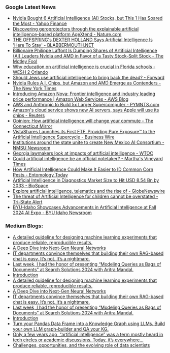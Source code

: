 ### Google Latest News
<!-- GOOGLE-NEWS-CONTENT:START -->

- [Nvidia Bought 6 Artificial Intelligence (AI) Stocks, but This 1 Has Soared the Most - Yahoo Finance](https://news.google.com/rss/articles/CBMijgFBVV95cUxNajdXZW9pYmFCbnlRX0JjR0l5dHVQLXItOWNCWWltVW0xQW80bVlrY2NydUxDTmpCeGd6emNCbnY0S1k5TDJsUXVxOFFLb3d1MWVwRkdTRWtCbGV6RldtdEN4QlZQSmlUS3pIZTNhMWR5ZUJfMkpfRklKMnlLeHE5ZVRmSzFfTXRTajhSa01B?oc=5)
- [Discovering geroprotectors through the explainable artificial intelligence-based platform AgeXtend - Nature.com](https://news.google.com/rss/articles/CBMiX0FVX3lxTE1LME5iQ1Z2NnVOVFBkZlBXVDN0RkxZVmd0czRoX19qeUI0WWJFM05JMWZVbklfdGdrcnNIaDRsa2FnbDRpTGJpMXpwUDBsOHNmOERhMk5NQWZrckNnbG5N?oc=5)
- [THE OFFSPRING's DEXTER HOLLAND Says Artificial Intelligence Is 'Here To Stay' - BLABBERMOUTH.NET](https://news.google.com/rss/articles/CBMipwFBVV95cUxQR1ZtRkxKazVlQWRyVHIzTlRLcEllaVdUOEJRWEstTmtFRGdIMl9vNnFwMGlubGNNeXEyVEVvZ3p1MkNicHVrcVRyS09qVldKQWI3eHc5ekkzYjdURHFZQnJ3dzVVaTVwdXFOLVdBWFlldmEyYkMxNWphejc3XzJfcEs2cHB2YTBhcUZaTlVmcnR6aTY5R3h3ekEySzRUWlhuODlnemg2NA?oc=5)
- [Billionaire Philippe Laffont Is Dumping Shares of Artificial Intelligence (AI) Leaders Nvidia and AMD in Favor of a Tasty Stock-Split Stock - The Motley Fool](https://news.google.com/rss/articles/CBMilAFBVV95cUxOamtxQXZYY0hDSFgtLTF2TVNCd0l4SlNZa3ZETW1WTGtQMVJkdGhuU2dWb0xiLW9hSE9oWVppUmNiSjk4bEFqMXRvcmZ2ZGlZakNhOWRVYWZvelBMMTNOZTN6b0hhdXFYdjVUVHZpaVFjdlNGU2hQT2NpcV9NZkcwbGx5VDJhNDBuYUtjM1FlUkszSUpa?oc=5)
- [Why education on artificial intelligence is crucial in Florida schools - WESH 2 Orlando](https://news.google.com/rss/articles/CBMihgFBVV95cUxNTVJYWVlnVVpxRGd1MmtQWDhCdXg3TkRyMG5ET1RMM3RxUWlYY3MxSUkwU1o0UVNDTUh4bTc5Z2pscjFkbmc2LUNuNENyNmJLOXM0VWY5RlI2RDNiSm5nZUVtTlRyMkZHS25qUzFwYkxDSzAzeldKZTEtYlpPaU5HWENVeU1pZw?oc=5)
- [Should Jews use artificial intelligence to bring back the dead? - Forward](https://news.google.com/rss/articles/CBMinAFBVV95cUxQaFhidlJDQV9oTEJWV0Z6dGEyd0lNcGRsZVpwMzJ0NEFLMVVTaF9TejZrT3FnSERrMGRuNGdReHJfUXJ6OVBUSzA4SDVQTGVLcmotb2JhcGQxYmxHQW9WdzJETmtRenlqYlZwS0ZndEtVNVRCeW5JMlBRNHlBRlVZajJWUTlFcVRQZEZaZWZSVDlucnVScWZFNmk0d2PSAaQBQVVfeXFMTmpVbG1qQXIwTnFGdlVuNllLUWtxbEZ4cTRqVUJMVU9ERzI4Q0RsWHp3RXJZMnFHTm1tTFRwWmY1Zy1KcF9sRS14ZkdEMHBqVzM5eUhHRl9sUzJpa2YwcURWMHU2N2wzU2pZVE94dTdzcTNtdzdLQ1dlalg4cTdTcXJCVXdlN1RWUkJMdjRfU1RLcXFIYXp3OVlGVHdWVW1oRWppTWk?oc=5)
- [Nvidia Rules A.I. Chips, but Amazon and AMD Emerge as Contenders - The New York Times](https://news.google.com/rss/articles/CBMidEFVX3lxTE1iNUdKTTQ1cTFubmVSRU1aRWRzT0d6R3BwZUVGN1g2VXVzaGRUeHBaRmxDTWZyRFFaMVFRbzdCaHpMd0R2TjFXWEpNM3Q0bVM4NW5fUzVOSzlKRkFvWVFKMWVxWnc0UjZkcGY2bk9keTNaUVd3?oc=5)
- [Introducing Amazon Nova: Frontier intelligence and industry leading price performance | Amazon Web Services - AWS Blog](https://news.google.com/rss/articles/CBMiugFBVV95cUxOLTNYV3lHRDBTNW9VZ3E0LWt2c2p6ZnVVb090cTV2SmVRVU1lY3BFUEdpTDg3bG16NWthaVZRdmNVamVjNGk5Y1E1d0I3VHlsU0ZPaWU1SEZ3MkwwZjdZMnc2RFMwRUZ4NHVkTEVGZi1IY2tvOUQyaGFDejY0V1MwSDRlMkNDWThzYlFLZUFfLS1QUlNzQ2h3aHNWVmFBS3h6ZWs1dnVuQ2pELXlGR25fb2JqRUQybU1OM2c?oc=5)
- [AWS and Anthropic to Build 5x Larger Supercomputer - PYMNTS.com](https://news.google.com/rss/articles/CBMiqAFBVV95cUxOUFNZcWlya0FkTVlEbmg2UDVCc0lMSS04UVpNWHM1MjBzWUVOb19VNFgtM1VMeGM0MjhBYktTaHhxQ1U4XzJlQ3ltWXpaOWxiQlYxNkpjWk1NTlRfenFERDZtY28zT0IwWkt2UVdoQXl4N1Zmc0wtLWJKY1B4TzlMX3JGU05iZ2E1TENoQWRxSHM5VnBHSmh4dUxrY3hBTWY1Mks4amN1M3U?oc=5)
- [Amazon's cloud service shows new AI servers, says Apple will use its chips - Reuters](https://news.google.com/rss/articles/CBMi2wFBVV95cUxNU2p4aFltQ2dvbDVFbEx1SnktNXFqbm5BNFA3b2J3b3A4X3FrX2M3TE5nRklSZ1pxaE5WanVwVUc3ZGxZd1NmQVJFWE5vaFBEQzA1WUFhX05tb0Zsa2ZSWUlwUkNVRlh5SElRaWlubUlUZ0ZlZjRXbnljRk41N0VaN2FVa2hRelU2S3lsZ2tMNzB5YzZCMnZwRWJsSVMtNFlrMFVvb0k5WDNLNW85XzF6empVLXNvVmRoUEU5c0ItNk92NDdqV042TEpJb1lwclVMcm1vMml4M1pyVk0?oc=5)
- [Opinion: How artificial intelligence will change your commute - The Connecticut Mirror](https://news.google.com/rss/articles/CBMijgFBVV95cUxOV3g2by04XzdaYkR2eXotTHhBTVdQRHZlcmlTZnhDOUNQVG93N0FsMlU2cjR4NUdkT3I5TDlGS3d4eEV5dk1NM21hcGlrV011RjRQenJsYm1UVUdzMGhseTZaOW1yUTUzam03LVc1N1lTMG5wV3RLYklhQ1kyV1YxTU5CZnBTRndyaG5tT2RR?oc=5)
- [VistaShares Launches its First ETF, Providing Pure Exposure™ to the Artificial Intelligence Supercycle - Business Wire](https://news.google.com/rss/articles/CBMihgJBVV95cUxQTnBDOXlXSTlRQzNkaTh6U25WTlMwdFcxQnhucU9WZ0cxWExSMG9tRzZGSXdsNTJZUXZPeGl2bkEwamJWeTBVMlBCdkJvZ09CZG13YkdjOHlZTmRaZHo2ZmRFb1U2azRwVFIzeVI2OWlzRkxlaVFiSzI0TVZRSnhibk51MTNpTkRnUk5HY2xxNGhaU0Q2VmU2N2pCUGZENDNrQWdnc2V4alNJb0FIc2lDLVNnQUxMYTVCVU9mbkJwVW1vOVQxcUtEdy1xdjlqX1hHYUlWQkFJMGVQdmlva016R3NzaGtmT1U5TXRIMHA5YTBFY2MyM01FQWNkdExzM3dVelBxQUZ3?oc=5)
- [Institutions around the state unite to create New Mexico AI Consortium - NMSU Newsroom](https://news.google.com/rss/articles/CBMi1wFBVV95cUxQem5vaE82ZGhMcklwS1hBcEU3cjNMSDFHOTN2MzQySTlYYUM2ZHZucmxjeF9abElEVnNIUnZvdXVtVkl6UW56b0ctVzV5c0QxaGNEVVVXOVlqTy1ERWM3RmRibkF4T21Gd3RHUGVpRHAtVlRWd2xGenQxY0R3OU5vX2xXa2g2ektqSng5Q1BUaGpubVFUa25BZjg1cnlFZWxaTkdacmZXSUNneWM3aHhwV3RRNDlJMWotUlVONnlxcnNFNVlndjU4RFhuREh0R2N5RFFrVFhTYw?oc=5)
- [Georgia lawmakers look at impacts of artificial intelligence - WTOC](https://news.google.com/rss/articles/CBMikAFBVV95cUxPVk5JOGd5MTJVeUUxX3ZyLWVRc1h4V1duY2ZQcFlYSWpSZTM3bjVYX2M0b0tXY1U1c0F1eUptRHd5eUhRLTUtSWxaRldWbHE0bkEzNkNISmw3Q0k0czRKNXpMZEdiRGdUWFVlaWQ0Vll0RGNZWVFHOTRyWWdoaEhtcE5qWG90Q2dqaEJuQ1RmYm3SAaQBQVVfeXFMTk5LZ21scHdWOWJqbzFsSXVpSVhSeS04Zm1samxUMG1BSmZoZnZEWkZhVXpZSUl3SGJNd09qc3R1NVNVaGF3NEhOaHRSUDRSY0lGM1lYd21zWXF5S201NkJpelNoX3gxRXdqclZVMUQ5M1ZzVkdFT2hiNDhMSFdtcVBwN2l3bFA4ZFNWaDZEbEd5VDNBZWh5TnZuWENYaTIzTXhGdjA?oc=5)
- [Could artificial intelligence be an official notetaker? - Martha's Vineyard Times](https://news.google.com/rss/articles/CBMihAFBVV95cUxOSnBwcXlkZnJnV3hqeTY3XzdWQjJ0ZElIYWIxckFseGNfdmZxMHFPUzJjUHpDaTJiVnhMb3BrUXh2bUoxZU5TcmEtRTJmZ3E0c0Z3UVpyVjZFU3ZiSnlBTE9CSU9DdXdzcEZYajVmNnR6N0ctZEQ0WXVDWUI0amJYVDA5cnc?oc=5)
- [How Artificial Intelligence Could Make It Easier to ID Common Corn Pests - Entomology Today](https://news.google.com/rss/articles/CBMingFBVV95cUxQeXZRR2J4c05jNmY3LVBzbDcxVEl3Z1Bvb25Dc1VaaWtyVHVLS0JqeGgzaXVuOWpjZmRMdjhHS0RTQmNzaGF3YzFxOHhJcGlQVjh4MmtmcWlMMl9lYXMycEpoSXpTOTh0SzExcml4MDBWXzhsd1lMdU5OeFA3WTdsSEJWTlROLTNoaHBBdmFUSHZmNGhVdWtKWndKdEt1QQ?oc=5)
- [Artificial Intelligence in Diagnostics Market Size to Hit USD 8.54 Bn by 2033 - BioSpace](https://news.google.com/rss/articles/CBMiuAFBVV95cUxNb3hNMnlWeWpqU3NpUUQtOUFmTEZZSnRoQlRwLVVuRDBIMzgtRkVXRXdDQ2VXQUlmbndyYk9Va0NVbUhuTi1oZlJ6c3liWGFudXh3MzJtNUs5ZGF2UmdtN2xmMVJlMmZYVS1TNmYzLVIzYm9idkR0WXR3Q0V2WTJsSV9ITEZoaEt1ODVBX0w4cjJJVHNzcnhPRTN5NUo0SmJDRWY0cnhwaDMxbHhGSnVhNDFqSXZDTk50?oc=5)
- [Explore artificial intelligence, telematics and the rise of - GlobeNewswire](https://news.google.com/rss/articles/CBMiwwJBVV95cUxOek81XzZ1STdlMlFJcXd2MThfck9zNm5GMFZQOFM0MU8xOG05SHNTU0Y5N2VDR0VkR3dTOElXX3lpSUlOQjh6eVRoRnpxUUNiOFdCTkl3cjR6UWJ6MWtVOUQtWTNzdUFwSmJyaFNQdDk4REFmMVJqeWx0aFVNWHB0aUo2ZDlKUmFRQk9FdXlDVXpEcXpldUtzTnhDT1RtcGNEclpGclo1MWZyRWZOWHQyQ05lODlNcThLMS0yMWxscDhFc1ZDNzR4V2RNZ3hMWk5mOHdQeEQ4emVOaHd0TThTcE9QVVNGblF0dGdLZlhzWHFNaV84SjVkVmd2VHpnQ2FoZV9NSWk2WEQ3V1BQTFpjV1J3QjY2d3NqdVpfMDdfZHhnOGxraXZhbDdvRGZ0am8xck8xeXY4Zk9UVU5sVG9iNGp1bw?oc=5)
- [The threat of Artificial Intelligence for children cannot be overstated - Tri-State Alert](https://news.google.com/rss/articles/CBMinwFBVV95cUxQYzVlM0t4dWtFdEJLdEM1WGhHU2Z2eXRMeUdQWm41ekQ0Slowc3M4MTZRMWNoQy1tOXBVbERTUUJ6UktnVVdpVm02cmVsdzZCRW10UENYQ0VxQURRV1BTR2MxNjd4VG9JY01qZkFPRkNQRlN6eC1HWS1ualZMaS1Kb0xVZUNzejE0Um5oS3ltRlJlOFllV1Zmd001UUR4Qk0?oc=5)
- [BYU-Idaho Showcases Advancements in Artificial Intelligence at Fall 2024 AI Expo - BYU Idaho Newsroom](https://news.google.com/rss/articles/CBMirwFBVV95cUxQN1JtaHI4VVY5WkcweVZRMGhkaE5ZaFN3SzJmWklrWWViZ3BXeHNONlQ3SldNOWpSVlpWVW9nU0d6alpmVGQ3WlFoZHg2UFRNLUpQaVlNVGxGYkQ4WXRaQk1mdXZJa240alQ4SmdxbVkyMHRQZGhnOFZaM21BV3lmZFpTdmxZT1FFUEFwRW9WRFNkUFVkWGpQVkt0ak9fT0M0ZktiaFZjSy1KSmJaR2hV?oc=5)<!-- GOOGLE-NEWS-CONTENT:END -->

### Medium Blogs:
<!-- MEDIUM-CONTENT:START -->

- [A detailed guideline for designing machine learning experiments that produce reliable, reproducible results.](https://medium.com/towards-data-science/machine-learning-experiments-done-right-6ed04f5e959b?source=topic_portal---recommended_stories---machine_learning---0-84--------------------7e3b497a_9bf5_4545_8046_89ea3153e601-------)
- [A Deep Dive into Next-Gen Neural Networks](https://medium.com/gitconnected/tabula-rasa-a-deep-dive-on-kolmogorov-arnold-networks-kans-f50958ca79b1?source=topic_portal---recommended_stories---machine_learning---1-107--------------------7e3b497a_9bf5_4545_8046_89ea3153e601-------)
- [IT departments convince themselves that building their own RAG-based chat is easy. It’s not. It’s a nightmare.](https://medium.com/towards-artificial-intelligence/dear-it-departments-please-stop-trying-to-build-your-own-rag-4546b4638273?source=topic_portal---recommended_stories---machine_learning---2-85--------------------7e3b497a_9bf5_4545_8046_89ea3153e601-------)
- [Last week, I had the honor of presenting “Modeling Queries as Bags of Documents” at Search Solutions 2024 with Aritra Mandal.](https://medium.com/@dtunkelang/modeling-queries-as-bags-of-documents-b7d79d0916ab?source=topic_portal---recommended_stories---machine_learning---3-84--------------------7e3b497a_9bf5_4545_8046_89ea3153e601-------)
- [Introduction](https://medium.com/towards-artificial-intelligence/dynamic-weight-models-bridging-glm-and-neural-networks-c42f1264bfdc?source=topic_portal---recommended_stories---machine_learning---4-107--------------------7e3b497a_9bf5_4545_8046_89ea3153e601-------)
- [A detailed guideline for designing machine learning experiments that produce reliable, reproducible results.](https://medium.com/towards-data-science/machine-learning-experiments-done-right-6ed04f5e959b?source=topic_portal---recommended_stories---machine_learning---0-84--------------------7e3b497a_9bf5_4545_8046_89ea3153e601-------)
- [A Deep Dive into Next-Gen Neural Networks](https://medium.com/gitconnected/tabula-rasa-a-deep-dive-on-kolmogorov-arnold-networks-kans-f50958ca79b1?source=topic_portal---recommended_stories---machine_learning---1-107--------------------7e3b497a_9bf5_4545_8046_89ea3153e601-------)
- [IT departments convince themselves that building their own RAG-based chat is easy. It’s not. It’s a nightmare.](https://medium.com/towards-artificial-intelligence/dear-it-departments-please-stop-trying-to-build-your-own-rag-4546b4638273?source=topic_portal---recommended_stories---machine_learning---2-85--------------------7e3b497a_9bf5_4545_8046_89ea3153e601-------)
- [Last week, I had the honor of presenting “Modeling Queries as Bags of Documents” at Search Solutions 2024 with Aritra Mandal.](https://medium.com/@dtunkelang/modeling-queries-as-bags-of-documents-b7d79d0916ab?source=topic_portal---recommended_stories---machine_learning---3-84--------------------7e3b497a_9bf5_4545_8046_89ea3153e601-------)
- [Introduction](https://medium.com/towards-artificial-intelligence/dynamic-weight-models-bridging-glm-and-neural-networks-c42f1264bfdc?source=topic_portal---recommended_stories---machine_learning---4-107--------------------7e3b497a_9bf5_4545_8046_89ea3153e601-------)
- [Turn your Pandas Data Frame into a Knowledge Graph using LLMs. Build your own LLM graph-builder and QA your KG.](https://medium.com/towards-data-science/building-a-knowledge-graph-from-scratch-using-llms-f6f677a17f07?source=topic_portal---recommended_stories---machine_learning---5-85--------------------7e3b497a_9bf5_4545_8046_89ea3153e601-------)
- [Only a few years ago, “artificial intelligence” was a term mostly heard in tech circles or academic discussions. Today, it’s everywhere…](https://medium.com/@marta.pallotto/the-ai-toolbox-an-overview-of-ai-ml-deep-learning-and-generative-ai-5df1c956f7d3?source=topic_portal---recommended_stories---machine_learning---6-84--------------------7e3b497a_9bf5_4545_8046_89ea3153e601-------)
- [Challenges, opportunities, and the evolving role of data scientists](https://medium.com/towards-data-science/genai-is-reshaping-data-science-teams-b4d5a419e0f6?source=topic_portal---recommended_stories---machine_learning---7-107--------------------7e3b497a_9bf5_4545_8046_89ea3153e601-------)<!-- MEDIUM-CONTENT:END -->
